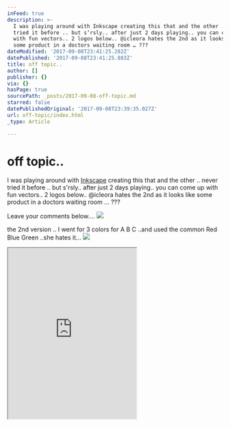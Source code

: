 ```yaml
---
inFeed: true
description: >-
  I was playing around with Inkscape creating this that and the other .. never
  tried it before .. but s’rsly.. after just 2 days playing.. you can come up
  with fun vectors.. 2 logos below.. @icleora hates the 2nd as it looks like
  some product in a doctors waiting room … ???
dateModified: '2017-09-08T23:41:25.282Z'
datePublished: '2017-09-08T23:41:25.883Z'
title: off topic..
author: []
publisher: {}
via: {}
hasPage: true
sourcePath: _posts/2017-09-08-off-topic.md
starred: false
datePublishedOriginal: '2017-09-08T23:39:35.027Z'
url: off-topic/index.html
_type: Article

---
```

# off topic..

I was playing around with [Inkscape][0] creating this that and the other .. never tried it before .. but s'rsly.. after just 2 days playing.. you can come up with fun vectors.. 2 logos below.. @icleora hates the 2nd as it looks like some product in a doctors waiting room ... ???

Leave your comments below....
![](https://imgflo.herokuapp.com/graph/2b2431f8e7ba7b0/2c2560604210e28cb8d5e20b76495d39/croprotate.png?cropheight=1911&cropwidth=5787&degrees=0&input=https%3A%2F%2Fthe-grid-user-content.s3-us-west-2.amazonaws.com%2F7316c3d0-2bd1-4d67-a782-672c6ffff7bd.png&x=0&y=176)

the 2nd version .. I went for 3 colors for A B C ..and used the common Red Blue Green ..she hates it...
![](https://imgflo.herokuapp.com/graph/2b2431f8e7ba7b0/3a3003a1333269f24f796ef9b2c41560/croprotate.png?cropheight=1914&cropwidth=5728&degrees=0&input=https%3A%2F%2Fthe-grid-user-content.s3-us-west-2.amazonaws.com%2Fb004f666-9965-4748-8d82-fdbb49a48117.png&x=0&y=140)

<iframe src="https://the-grid.github.io/ed-userhtml/?g=eJxNkUFPwzAMhe_9FVERrJXWpEPiQtsdJiHEZSduCKEscbZsa1LFbtlA_HfS0UncYvvTe_ZLre3ArG5SsymC95QuaxFby6RGFWxHy8z0TpH1LtNzhvPI5uw7YWyQge1jbfbIGqb5FujpCC04wtX5VW7XsoUM87fyvYq0NSz7z6zOLzqLUjkLQH1wIzMJqQCSYOKiQhUH3Oo4s_oP4xhULFMhlHcOFHEjFWy8P3AHJMB9PK8E6gPf483JbNpjs7gbIGA8ohnu-aJMR524OO9kiCZrr4FbhxBoBcYHyKbD8ir5ybRX_bjKnM3-IpnF19Ww2GM0muV5VYspsKQeI1VHiXhJVfn2kkrKtCRZ7AKYJt0RdfgohNyo4nT-4j0Kb0xBvrNqAj-tpl2TLsryduq4vu08UpR9uH7TL2-fkxs" height="400" style=""></iframe>



[0]: https://inkscape.org/